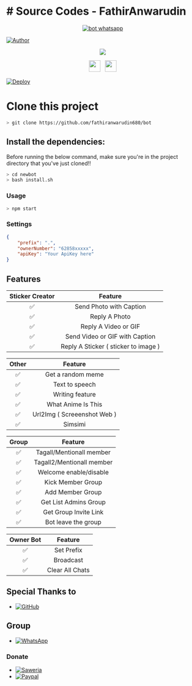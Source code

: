 # # Source Codes - FathirAnwarudin
<p align="center">
<a href="#"><img title="bot whatsapp" src="https://telegra.ph/file/91b3b66c940d944f742fe.jpg?colorA=%23ff0000&colorB=%23017e40&style=for-the-badge"></a>
</p> 
<a href="https://github.com/Restaa"><img title="Author" src="https://img.shields.io/badge/Author-Fathir-orange.svg?style=for-the-badge&logo=github"></a>
</p>
<p align="center">
<a href="https://github.com/"><img titlefathiranwarudin680="Followers" src="https://img.shields.io/github/followers/zeeoneofc?color=red&style=flat-square"></a>
</p>
<p align='center'>
   <a href="https://wa.me/message/6AUBQVKBLNQ7N1"><img height="30" src="https://c.top4top.io/p_1837yybbf0.jpeg"></a>&nbsp;&nbsp;
   <a href="https://instagram.com/zyystore_"><img height="30" src="https://raw.githubusercontent.com/TobyG74/TobyG74/main/instagram.jpg"></a>



[![Deploy](https://www.herokucdn.com/deploy/button.svg)](https://heroku.com/deploy)



# Clone this project

```bash
> git clone https://github.com/fathiranwarudin680/bot
```

## Install the dependencies:
Before running the below command, make sure you're in the project directory that
you've just cloned!!

```bash
> cd newbot
> bash install.sh
```

### Usage
```bash
> npm start
```

### Settings
```json
{
	"prefix": ".",
	"ownerNumber": "62858xxxxx",
	"apiKey": "Your ApiKey here"
}
```

## Features

| Sticker Creator |                Feature           |
| :-----------: | :--------------------------------: |
|       ✅       | Send Photo with Caption          |
|       ✅       | Reply A Photo                    |
|       ✅       | Reply A Video or GIF             |
|       ✅       | Send Video or GIF with Caption   |
|       ✅       | Reply A Sticker ( sticker to image ) |

| Other  |                     Feature                     |
| :------------: | :---------------------------------------------: |
|       ✅        |   Get a random meme             |
|       ✅        |   Text to speech                |
|       ✅        |   Writing feature 				|
|       ✅        |   What Anime Is This 			|
|       ✅        |   Url2Img ( Screeenshot Web )   |
|       ✅        |   Simsimi		            |

| Group  |                     Feature               |
| :-----------: | :--------------------------------: |
|       ✅        |   Tagall/Mentionall member       |
|       ✅        |   Tagall2/Mentionall member      |
|       ✅        |   Welcome enable/disable         |
|       ✅        |   Kick Member Group	             |
|       ✅        |   Add Member Group	             |
|       ✅        |   Get List Admins Group          |
|       ✅        |   Get Group Invite Link          |
|       ✅        |   Bot leave the group            |

| Owner Bot  |                     Feature           |
| :-----------: | :--------------------------------: |
|       ✅        |   Set Prefix                     |
|       ✅        |   Broadcast                      |
|       ✅        |   Clear All Chats                |

## Special Thanks to
* <a href="https://github.com/adiwajshing/Baileys"><img alt="GitHub" src="https://img.shields.io/badge/adiwajshing/Baileys%20-%23121011.svg?&style=for-the-badge&logo=github&logoColor=white"/></a>

## Group
* <a href="https://chat.whatsapp.com/HdLHeP05ATVBcKm1zi9b8h"><img alt="WhatsApp" src="https://img.shields.io/badge/WhatsApp%20Group-25D366?style=for-the-badge&logo=whatsapp&logoColor=white"/></a>

### Donate
* <a href="https://saweria.co/donate/restafvnky"><img alt="Saweria" src="https://img.shields.io/badge/Saweria-F16061?style=for-the-badge&logo=ko-fi&logoColor=white" /></a>
* <a href="https://paypal.me/lrf-bot"><img alt="Paypal" src="https://img.shields.io/badge/PayPal-00457C?style=for-the-badge&logo=paypal&logoColor=white" /></a>

